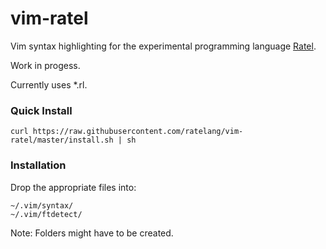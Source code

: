 # vim-ratel
Vim syntax highlighting for the experimental programming language
[Ratel](https://github.com/ratelang/ratel).

Work in progess.

Currently uses *.rl.

### Quick Install
```
curl https://raw.githubusercontent.com/ratelang/vim-ratel/master/install.sh | sh
```
### Installation

Drop the appropriate files into:

```
~/.vim/syntax/
~/.vim/ftdetect/ 
```

Note: Folders might have to be created.
